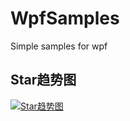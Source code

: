 # WpfSamples
Simple samples for wpf

## Star趋势图

[![Star趋势图](https://starchart.cc/liuww06/WpfSamples.svg)](https://starchart.cc/liuww06/WpfSamples)

